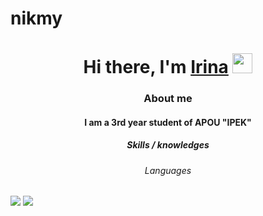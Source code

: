 # nikmy
<h1 align="center">Hi there, I'm <a href="https://daniilshat.ru/" target="_blank">Irina</a> 
<img src="https://github.com/blackcater/blackcater/raw/main/images/Hi.gif" height="32"/></h1>
<h3 align = "center">About me</h3>
<h4 align="center">I am a 3rd year student of APOU "IPEK"</h4>
<h5 align = "center">Skills / knowledges</h5>
<h6 align = "center">Languages</h6>
<img src="images/php.svg"/>
<img src="images/python.svg"/>
